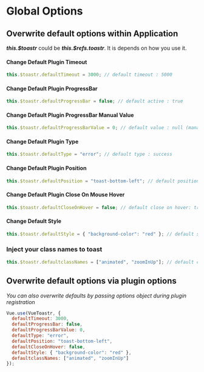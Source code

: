 # Global Options

## Overwrite default options within Application

**_this.\$toastr_** could be **_this.\$refs.toastr_**. It is depends on how you use it.

#### Change Default Plugin Timeout

```javascript
this.$toastr.defaultTimeout = 3000; // default timeout : 5000
```

#### Change Default Plugin ProgressBar

```javascript
this.$toastr.defaultProgressBar = false; // default active : true
```

#### Change Default Plugin ProgressBar Manual Value

```javascript
this.$toastr.defaultProgressBarValue = 0; // default value : null (managed by JS timer)
```

#### Change Default Plugin Type

```javascript
this.$toastr.defaultType = "error"; // default type : success
```

#### Change Default Plugin Position

```javascript
this.$toastr.defaultPosition = "toast-bottom-left"; // default position: toast-top-right
```

#### Change Default Plugin Close On Mouse Hover

```javascript
this.$toastr.defaultCloseOnHover = false; // default close on hover: true
```

#### Change Default Style

```javascript
this.$toastr.defaultStyle = { "background-color": "red" }; // default style: { }
```

### Inject your class names to toast

```javascript
this.$toastr.defaultclassNames = ["animated", "zoomInUp"]; // default classNames: []
```

## Overwrite default options via plugin options

_You can also overwrite defaults by passing options object during plugin registration_

```javascript
Vue.use(VueToastr, {
  defaultTimeout: 3000,
  defaultProgressBar: false,
  defaultProgressBarValue: 0,
  defaultType: "error",
  defaultPosition: "toast-bottom-left",
  defaultCloseOnHover: false,
  defaultStyle: { "background-color": "red" },
  defaultclassNames: ["animated", "zoomInUp"]
});
```
